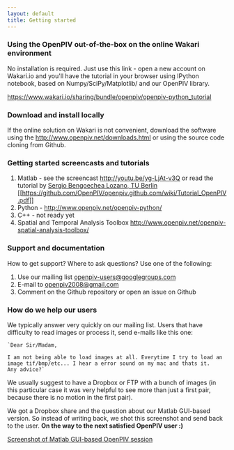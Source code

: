 ```yaml
---
layout: default
title: Getting started
---
```



### Using the OpenPIV out-of-the-box on the online Wakari environment


No installation is required. Just use this link - open a new account on Wakari.io and you'll have the tutorial in your browser using IPython notebook, based on Numpy/SciPy/Matplotlib/ and our OpenPIV library. 

<https://www.wakari.io/sharing/bundle/openpiv/openpiv-python_tutorial>



### Download and install locally

If the online solution on Wakari is not convenient, download the software using the <http://www.openpiv.net/downloads.html> or using the source code cloning from Github.


### Getting started screencasts and tutorials

1. Matlab - see the screencast http://youtu.be/yg-LjAt-v3Q or read the tutorial by <a href="mailto:Sergio.Bengoechea.Lozano@tnt.TU-Berlin.DE"> Sergio Bengoechea Lozano, TU Berlin </a>
[[https://github.com/OpenPIV/openpiv.github.com/wiki/Tutorial_OpenPIV.pdf]]
2. Python - <http://www.openpiv.net/openpiv-python/>
3. C++ - not ready yet
4. Spatial and Temporal Analysis Toolbox <http://www.openpiv.net/openpiv-spatial-analysis-toolbox/>


### Support and documentation
How to get support? Where to ask questions? Use one of the following:
1. Use our mailing list [openpiv-users@googlegroups.com](mailto:openpiv-users@googlegroups.com)
2. E-mail to [openpiv2008@gmail.com](openpiv2008@gmail.com)
3. Comment on the Github repository or open an issue on Github


### How do we help our users

We typically answer very quickly on our mailing list. Users that have difficulty to read images or process it, send e-mails like this one: 

	`Dear Sir/Madam,

	I am not being able to load images at all. Everytime I try to load an image tif/bmp/etc... I hear a error sound on my mac and thats it.
	Any advice?`


We usually suggest to have a Dropbox or FTP with a bunch of images (in this particular case it was very helpful to see more than just a first pair, because there is no motion in the first pair). 

We got a Dropbox share and the question about our Matlab GUI-based version. So instead of writing back, we shot this screenshot and send back to the user. **On the way to the next satisfied OpenPIV user :)**

[Screenshot of Matlab GUI-based OpenPIV session](https://www.dropbox.com/s/ysyvl8oxw635pqg/Screen%20Recording%2011%20-%20Wi-Fi.m4v)


